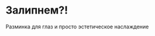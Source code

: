 # Залипнем?!

Разминка для глаз и просто эстетическое наслаждение

<!--

Возможно, смотрим на то, как в прямом эфире строится граф моей личной базы знаний.

-->
